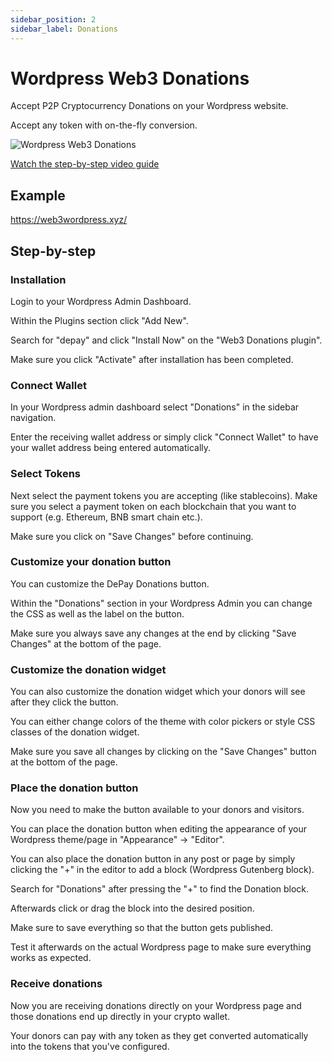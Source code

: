 ```yaml
---
sidebar_position: 2
sidebar_label: Donations
---
```


# Wordpress Web3 Donations

Accept P2P Cryptocurrency Donations on your Wordpress website.

Accept any token with on-the-fly conversion.

![Wordpress Web3 Donations](/img/plugins/Wordpress-Web3-Donations.svg)

[<FontAwesomeIcon icon="fa-brands fa-youtube" /> Watch the step-by-step video guide](https://depay.com/how-to/accept-web3-cryptocurrency-donations-on-wordpress-3kmut5La6fMFiv7lHCfaeF)

## Example

https://web3wordpress.xyz/

## Step-by-step

### Installation

Login to your Wordpress Admin Dashboard.

Within the Plugins section click "Add New".

Search for "depay" and click "Install Now" on the "Web3 Donations plugin".

Make sure you click "Activate" after installation has been completed.

### Connect Wallet

In your Wordpress admin dashboard select "Donations" in the sidebar navigation.

Enter the receiving wallet address or simply click "Connect Wallet" to have your wallet address being entered automatically.

### Select Tokens

Next select the payment tokens you are accepting (like stablecoins). Make sure you select a payment token on each blockchain that you want to support (e.g. Ethereum, BNB smart chain etc.).

Make sure you click on "Save Changes" before continuing.

### Customize your donation button

You can customize the DePay Donations button.

Within the "Donations" section in your Wordpress Admin you can change the CSS as well as the label on the button.

Make sure you always save any changes at the end by clicking "Save Changes" at the bottom of the page.

### Customize the donation widget

You can also customize the donation widget which your donors will see after they click the button.

You can either change colors of the theme with color pickers or style CSS classes of the donation widget.

Make sure you save all changes by clicking on the "Save Changes" button at the bottom of the page.

### Place the donation button

Now you need to make the button available to your donors and visitors.

You can place the donation button when editing the appearance of your Wordpress theme/page in "Appearance" -> "Editor".

You can also place the donation button in any post or page by simply clicking the "+" in the editor to add a block (Wordpress Gutenberg block).

Search for "Donations" after pressing the "+" to find the Donation block.

Afterwards click or drag the block into the desired position.

Make sure to save everything so that the button gets published.

Test it afterwards on the actual Wordpress page to make sure everything works as expected.

### Receive donations

Now you are receiving donations directly on your Wordpress page and those donations end up directly in your crypto wallet.

Your donors can pay with any token as they get converted automatically into the tokens that you've configured.
